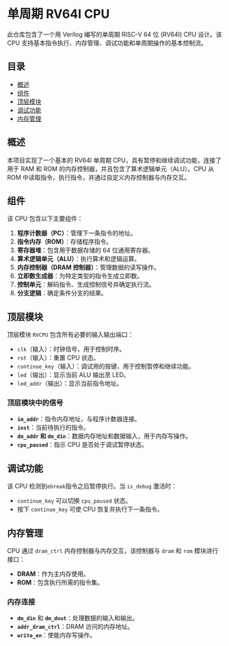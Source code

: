 # 单周期 RV64I CPU

此仓库包含了一个用 Verilog 编写的单周期 RISC-V 64 位 (RV64I) CPU 设计。该 CPU 支持基本指令执行、内存管理、调试功能和单周期操作的基本控制流。

## 目录

- [概述](#概述)
- [组件](#组件)
- [顶层模块](#顶层模块)
- [调试功能](#调试功能)
- [内存管理](#内存管理)

## 概述

本项目实现了一个基本的 RV64I 单周期 CPU，具有暂停和继续调试功能，连接了用于 RAM 和 ROM 的内存控制器，并且包含了算术逻辑单元（ALU）。CPU 从 ROM 中读取指令，执行指令，并通过自定义内存控制器与内存交互。

## 组件

该 CPU 包含以下主要组件：

1. **程序计数器（PC）**：管理下一条指令的地址。
2. **指令内存（ROM）**：存储程序指令。
3. **寄存器堆**：包含用于数据存储的 64 位通用寄存器。
4. **算术逻辑单元（ALU）**：执行算术和逻辑运算。
5. **内存控制器（DRAM 控制器）**：管理数据的读写操作。
6. **立即数生成器**：为特定类型的指令生成立即数。
7. **控制单元**：解码指令、生成控制信号并确定执行流。
8. **分支逻辑**：确定条件分支的结果。

## 顶层模块

顶层模块 `RVCPU` 包含所有必要的输入输出端口：

- `clk`（输入）：时钟信号，用于控制时序。
- `rst`（输入）：重置 CPU 状态。
- `continue_key`（输入）：调试用的按键，用于控制暂停和继续功能。
- `led`（输出）：显示当前 ALU 输出至 LED。
- `led_addr`（输出）：显示当前指令地址。

### 顶层模块中的信号

- **`im_addr`**：指令内存地址，与程序计数器连接。
- **`inst`**：当前待执行的指令。
- **`dm_addr` 和 `dm_din`**：数据内存地址和数据输入，用于内存写操作。
- **`cpu_paused`**：指示 CPU 是否处于调试暂停状态。

## 调试功能

该 CPU 检测到`ebreak`指令之后暂停执行。当 `is_debug` 激活时：

- `continue_key` 可以切换 `cpu_paused` 状态。
- 按下 `continue_key` 可使 CPU 恢复并执行下一条指令。

## 内存管理

CPU 通过 `dram_ctrl` 内存控制器与内存交互，该控制器与 `dram` 和 `rom` 模块进行接口：

- **DRAM**：作为主内存使用。
- **ROM**：包含执行所需的指令集。

### 内存连接

- **`dm_din`** 和 **`dm_dout`**：处理数据的输入和输出。
- **`addr_dram_ctrl`**：DRAM 访问的内存地址。
- **`write_en`**：使能内存写操作。

